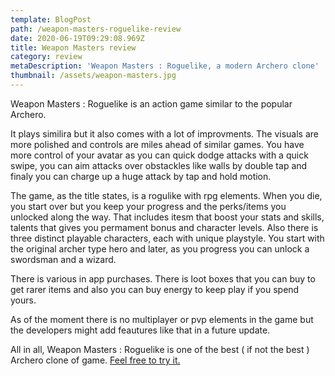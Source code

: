 ```yaml
---
template: BlogPost
path: /weapon-masters-roguelike-review
date: 2020-06-19T09:29:08.969Z
title: Weapon Masters review
category: review
metaDescription: 'Weapon Masters : Roguelike, a modern Archero clone'
thumbnail: /assets/weapon-masters.jpg
---
```

Weapon Masters : Roguelike is an action game similar to the popular Archero. 

It plays similira but it also comes with a lot of improvments. The visuals are more polished and controls are miles ahead of similar games. You have more control of your avatar as you can quick dodge attacks with a quick swipe, you can aim attacks over obstackles like walls by double tap and finaly you can charge up a huge attack by tap and hold motion.

The game, as the title states, is a rogulike with rpg elements. When you die, you start over but you keep your progress and the perks/items you unlocked along the way. That includes itesm that boost your stats and skills, talents that gives you permament bonus and character levels. Also there is three distinct playable characters, each with unique playstyle. You start with the original archer type hero and later, as you progress you can unlock a swordsman and a wizard. 

There is various in app purchases. There is loot boxes that you can buy to get rarer items and also you can buy energy to keep play if you spend yours. 

As of the moment there is no multiplayer or pvp elements in the game but the developers might add feautures like that in a future update.   

All in all, Weapon Masters : Roguelike is one of the best ( if not the best ) Archero clone of game. [Feel free to try it.](https://play.google.com/store/apps/details?id=com.SuperCombo.WeaponMasters)
